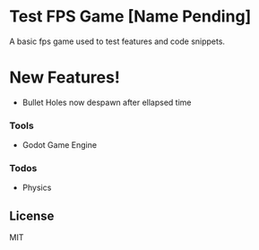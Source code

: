 # Test FPS Game [Name Pending]

A basic fps game used to test features and code snippets.

# New Features!

  - Bullet Holes now despawn after ellapsed time

### Tools

 - Godot Game Engine
 
### Todos

 - Physics

License
----

MIT